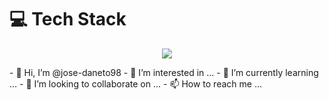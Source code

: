 <h1> 💻 Tech Stack</h1>
<p align="center">
  <a href="https://skillicons.dev">
    <img src="https://skillicons.dev/icons?i=git,github,vscode,py,django,flask,selenium,mysql,js,html,css,dart,flutter" />
  </a>
</p>
- 👋 Hi, I’m @jose-daneto98
- 👀 I’m interested in ...
- 🌱 I’m currently learning ...
- 💞️ I’m looking to collaborate on ...
- 📫 How to reach me ...

<!---
jose-daneto98/jose-daneto98 is a ✨ special ✨ repository because its `README.md` (this file) appears on your GitHub profile.
You can click the Preview link to take a look at your changes.
--->
